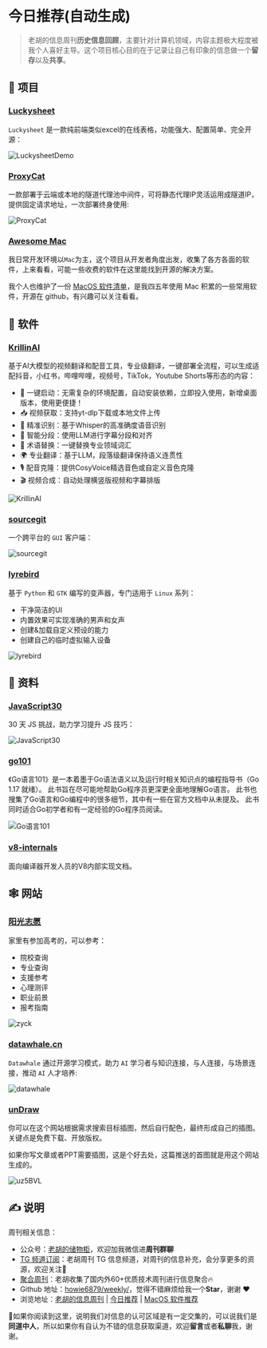 # 今日推荐(自动生成)

> 老胡的信息周刊**历史信息回顾**，主要针对计算机领域，内容主题极大程度被我个人喜好主导。这个项目核心目的在于记录让自己有印象的信息做一个**留存**以及**共享**。


## 🎯 项目 

### [Luckysheet](https://github.com/mengshukeji/Luckysheet)

`Luckysheet` 是一款纯前端类似excel的在线表格，功能强大、配置简单、完全开源：

![LuckysheetDemo](https://images-1252557999.file.myqcloud.com/uPic/LuckysheetDemo.gif) 

### [ProxyCat](https://github.com/honmashironeko/ProxyCat)

一款部署于云端或本地的隧道代理池中间件，可将静态代理IP灵活运用成隧道IP，提供固定请求地址，一次部署终身使用:

![ProxyCat](https://images-1252557999.file.myqcloud.com/uPic/yquF9b.png) 

### [Awesome Mac](https://github.com/jaywcjlove/awesome-mac/blob/master/README-zh.md)

我日常开发环境以`Mac`为主，这个项目从开发者角度出发，收集了各方各面的软件，上来看看，可能一些收费的软件在这里能找到开源的解决方案。

我个人也维护了一份 [MacOS 软件清单](https://weekly.howie6879.com/soft/mac.html)，是我四五年使用 Mac 积累的一些常用软件，开源在 github，有兴趣可以关注看看。 

## 🤖 软件 

### [KrillinAI](https://github.com/krillinai/KrillinAI)

基于AI大模型的视频翻译和配音工具，专业级翻译，一键部署全流程，可以生成适配抖音，小红书，哔哩哔哩，视频号，TikTok，Youtube Shorts等形态的内容：

- 🎯 一键启动：无需复杂的环境配置，自动安装依赖，立即投入使用，新增桌面版本，使用更便捷！
- 📥 视频获取：支持yt-dlp下载或本地文件上传
- 📜 精准识别：基于Whisper的高准确度语音识别
- 🧠 智能分段：使用LLM进行字幕分段和对齐
- 🔄 术语替换：一键替换专业领域词汇
- 🌍 专业翻译：基于LLM，段落级翻译保持语义连贯性
- 🎙️ 配音克隆：提供CosyVoice精选音色或自定义音色克隆
- 🎬 视频合成：自动处理横竖版视频和字幕排版

![KrillinAI](https://images-1252557999.file.myqcloud.com/uPic/EGujdx.png) 

### [sourcegit](https://github.com/sourcegit-scm/sourcegit)

一个跨平台的 `GUI` 客户端：

![sourcegit](https://images-1252557999.file.myqcloud.com/uPic/yC8OCO.png) 

### [lyrebird](https://github.com/lyrebird-voice-changer/lyrebird)

基于 `Python` 和 `GTK` 编写的变声器，专门适用于 `Linux` 系列：

- 干净简洁的UI
- 内置效果可实现准确的男声和女声
- 创建&加载自定义预设的能力
- 创建自己的临时虚拟输入设备

![lyrebird](https://images-1252557999.file.myqcloud.com/uPic/lyrebird.png) 

## 👀 资料 

### [JavaScript30](https://github.com/wesbos/JavaScript30)

30 天 JS 挑战，助力学习提升 JS 技巧：

![JavaScript30](https://images-1252557999.file.myqcloud.com/uPic/JavaScript30.png) 

### [go101](https://gfw.go101.org/article/101.html)

《Go语言101》是一本着墨于Go语法语义以及运行时相关知识点的编程指导书（Go 1.17 就绪）。 此书旨在尽可能地帮助Go程序员更深更全面地理解Go语言。 此书也搜集了Go语言和Go编程中的很多细节，其中有一些在官方文档中从未提及。 此书同时适合Go初学者和有一定经验的Go程序员阅读。

![Go语言101](https://images-1252557999.file.myqcloud.com/uPic/aPSFYR.png) 

### [v8-internals](https://github.com/plctlab/v8-internals)

面向编译器开发人员的V8内部实现文档。 

## 🕸 网站 

### [阳光志愿](https://gaokao.chsi.com.cn/zyck/)

家里有参加高考的，可以参考：

- 院校查询
- 专业查询
- 支援参考
- 心理测评
- 职业前景
- 报考指南

![zyck](https://images-1252557999.file.myqcloud.com/uPic/zyck.jpg) 

### [datawhale.cn](https://www.datawhale.cn/home)

`Datawhale` 通过开源学习模式，助力 `AI` 学习者与知识连接，与人连接，与场景连接，推动 `AI` 人才培养:

![datawhale](https://images-1252557999.file.myqcloud.com/uPic/plDyMy.png) 

### [unDraw](https://undraw.co/illustrations)

你可以在这个网站根据需求搜索目标插图，然后自行配色，最终形成自己的插图。关键点是免费下载、开放版权。

如果你写文章或者PPT需要插图，这是个好去处，这篇推送的首图就是用这个网站生成的。

![uz5BVL](https://images-1252557999.file.myqcloud.com/uPic/uz5BVL.png) 

## ✍️ 说明

周刊相关信息：

- 公众号：[老胡的储物柜](https://images-1252557999.file.myqcloud.com/uPic/ETIbMe.jpg)，欢迎加我微信进**周刊群聊**
- [TG 频道订阅](https://t.me/howie_weekly)：老胡周刊 TG 信息频道，对周刊的信息补充，会分享更多的资源，欢迎关注👏
- [聚合周刊](https://www.fre321.com/weekly)：老胡收集了国内外60+优质技术周刊进行信息聚合🔥
- Github 地址：[howie6879/weekly/](https://github.com/howie6879/weekly/)，觉得不错麻烦给我一个**Star**，谢谢 ❤️
- 浏览地址：[老胡的信息周刊](https://weekly.howie6879.com) | [今日推荐](https://weekly.howie6879.com/recommend/index.html) | [MacOS 软件推荐](https://weekly.howie6879.com/soft/mac.html)

🙌如果你阅读到这里，说明我们对信息的认可区域是有一定交集的，可以说我们是**同道中人**，所以如果你有自认为不错的信息获取渠道，欢迎**留言**或者**私聊**我，谢谢。
